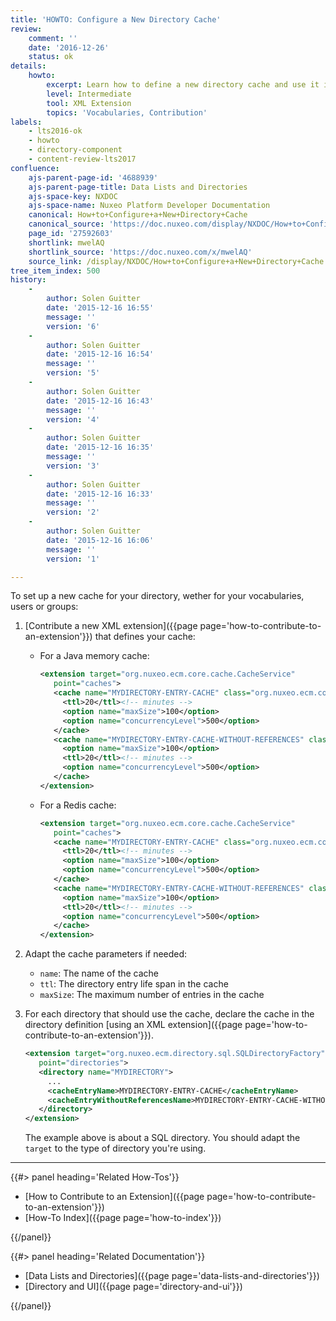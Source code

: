 ```yaml
---
title: 'HOWTO: Configure a New Directory Cache'
review:
    comment: ''
    date: '2016-12-26'
    status: ok
details:
    howto:
        excerpt: Learn how to define a new directory cache and use it in your directoy.
        level: Intermediate
        tool: XML Extension
        topics: 'Vocabularies, Contribution'
labels:
    - lts2016-ok
    - howto
    - directory-component
    - content-review-lts2017
confluence:
    ajs-parent-page-id: '4688939'
    ajs-parent-page-title: Data Lists and Directories
    ajs-space-key: NXDOC
    ajs-space-name: Nuxeo Platform Developer Documentation
    canonical: How+to+Configure+a+New+Directory+Cache
    canonical_source: 'https://doc.nuxeo.com/display/NXDOC/How+to+Configure+a+New+Directory+Cache'
    page_id: '27592603'
    shortlink: mwelAQ
    shortlink_source: 'https://doc.nuxeo.com/x/mwelAQ'
    source_link: /display/NXDOC/How+to+Configure+a+New+Directory+Cache
tree_item_index: 500
history:
    -
        author: Solen Guitter
        date: '2015-12-16 16:55'
        message: ''
        version: '6'
    -
        author: Solen Guitter
        date: '2015-12-16 16:54'
        message: ''
        version: '5'
    -
        author: Solen Guitter
        date: '2015-12-16 16:43'
        message: ''
        version: '4'
    -
        author: Solen Guitter
        date: '2015-12-16 16:35'
        message: ''
        version: '3'
    -
        author: Solen Guitter
        date: '2015-12-16 16:33'
        message: ''
        version: '2'
    -
        author: Solen Guitter
        date: '2015-12-16 16:06'
        message: ''
        version: '1'

---
```

To set up a new cache for your directory, wether for your vocabularies, users or groups:

1.  [Contribute a new XML extension]({{page page='how-to-contribute-to-an-extension'}}) that defines your cache:
    *   For a Java memory cache:

        ```xml
        <extension target="org.nuxeo.ecm.core.cache.CacheService"
           point="caches">
           <cache name="MYDIRECTORY-ENTRY-CACHE" class="org.nuxeo.ecm.core.cache.InMemoryCacheImpl">
             <ttl>20</ttl><!-- minutes -->
             <option name="maxSize">100</option>
             <option name="concurrencyLevel">500</option>
           </cache>
           <cache name="MYDIRECTORY-ENTRY-CACHE-WITHOUT-REFERENCES" class="org.nuxeo.ecm.core.cache.InMemoryCacheImpl">
             <option name="maxSize">100</option>
             <ttl>20</ttl><!-- minutes -->
             <option name="concurrencyLevel">500</option>
           </cache>
        </extension>
        ```

    *   For a Redis cache:

        ```xml
        <extension target="org.nuxeo.ecm.core.cache.CacheService"
           point="caches">
           <cache name="MYDIRECTORY-ENTRY-CACHE" class="org.nuxeo.ecm.core.redis.contribs.RedisCache">
             <ttl>20</ttl><!-- minutes -->
             <option name="maxSize">100</option>
             <option name="concurrencyLevel">500</option>
           </cache>
           <cache name="MYDIRECTORY-ENTRY-CACHE-WITHOUT-REFERENCES" class="org.nuxeo.ecm.core.redis.contribs.RedisCache">
             <option name="maxSize">100</option>
             <ttl>20</ttl><!-- minutes -->
             <option name="concurrencyLevel">500</option>
           </cache>
        </extension>
        ```

2.  Adapt the cache parameters if needed:

    *   `name`: The name of the cache
    *   `ttl`: The directory entry life span in the cache
    *   `maxSize`: The maximum number of entries in the cache
3.  For each directory that should use the cache, declare the cache in the directory definition [using an XML extension]({{page page='how-to-contribute-to-an-extension'}}).

    ```xml
    <extension target="org.nuxeo.ecm.directory.sql.SQLDirectoryFactory"
       point="directories">
       <directory name="MYDIRECTORY">
         ...
         <cacheEntryName>MYDIRECTORY-ENTRY-CACHE</cacheEntryName>
         <cacheEntryWithoutReferencesName>MYDIRECTORY-ENTRY-CACHE-WITHOUT-REFERENCES</cacheEntryWithoutReferencesName>
       </directory>
    </extension>
    ```

    The example above is about a SQL directory. You should adapt the `target` to the type of directory you're using.

* * *

<div class="row" data-equalizer data-equalize-on="medium"><div class="column medium-6">{{#> panel heading='Related How-Tos'}}

- [How to Contribute to an Extension]({{page page='how-to-contribute-to-an-extension'}})
- [How-To Index]({{page page='how-to-index'}})

{{/panel}}</div><div class="column medium-6">{{#> panel heading='Related Documentation'}}

- [Data Lists and Directories]({{page page='data-lists-and-directories'}})
- [Directory and UI]({{page page='directory-and-ui'}})

{{/panel}}</div></div>
